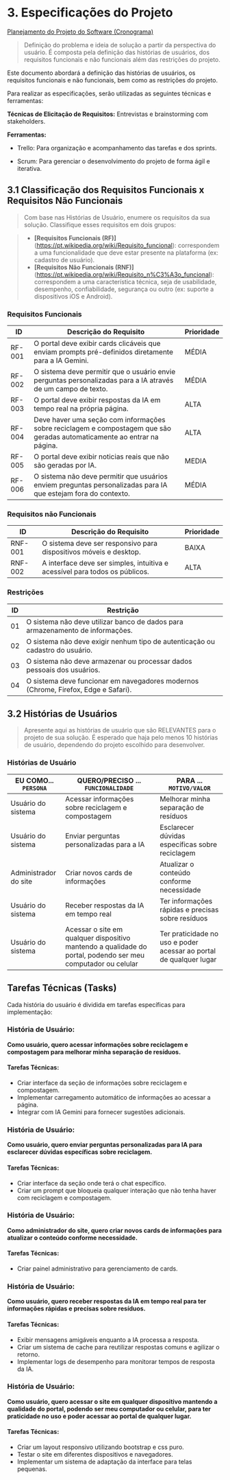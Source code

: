 # 3. Especificações do Projeto

<span style="color:red"><a href="2-Planejamento-Projeto.md"> Planejamento do Projeto do Software (Cronograma) </a></span>

> Definição do problema e ideia de solução a partir da perspectiva do usuário. É composta pela definição das histórias de usuários, dos requisitos funcionais e não funcionais além das restrições do projeto.

Este documento abordará a definição das histórias de usuários, os requisitos funcionais e não funcionais, bem como as restrições do projeto.

Para realizar as especificações, serão utilizadas as seguintes técnicas e ferramentas:

__Técnicas de Elicitação de Requisitos:__ Entrevistas e brainstorming com stakeholders.

__Ferramentas:__

- Trello: Para organização e acompanhamento das tarefas e dos sprints.

- Scrum: Para gerenciar o desenvolvimento do projeto de forma ágil e iterativa.

## 3.1 Classificação dos Requisitos Funcionais x Requisitos Não Funcionais

> Com base nas Histórias de Usuário, enumere os requisitos da sua solução. Classifique esses requisitos em dois grupos:

> - **[Requisitos Funcionais (RF)]**(https://pt.wikipedia.org/wiki/Requisito_funcional): correspondem a uma funcionalidade que deve estar presente na
  plataforma (ex: cadastro de usuário).
> - **[Requisitos Não Funcionais (RNF)]**(https://pt.wikipedia.org/wiki/Requisito_n%C3%A3o_funcional):
  correspondem a uma característica técnica, seja de usabilidade, desempenho, confiabilidade, segurança ou outro (ex: suporte a
  dispositivos iOS e Android).

### Requisitos Funcionais

| ID    | Descrição do Requisito                  | Prioridade |
|------|-----------------------------------------|------------|
|RF-001| O portal deve exibir cards clicáveis que enviam prompts pré-definidos diretamente para a IA Gemini. |    MÉDIA    |
|RF-002| O sistema deve permitir que o usuário envie perguntas personalizadas para a IA através de um campo de texto.   |    MÉDIA   |
|RF-003| O portal deve exibir respostas da IA em tempo real na própria página.   |    ALTA   |
|RF-004| Deve haver uma seção com informações sobre reciclagem e compostagem que são geradas automaticamente ao entrar na página.  |    ALTA   |
|RF-005| O portal deve exibir noticias reais que não são geradas por IA.  |  MEDIA  |
|RF-006| O sistema não deve permitir que usuários enviem preguntas personalizadas para IA que estejam fora do contexto. |   MÉDIA   |

### Requisitos não Funcionais

| ID     | Descrição do Requisito                                            | Prioridade |
|-------|-------------------------------------------------------------------|-----------|
|RNF-001| O sistema deve ser responsivo para dispositivos móveis e desktop. |    BAIXA  |
|RNF-002| A interface deve ser simples, intuitiva e acessível para todos os públicos.  |    ALTA  |

### Restrições

| ID | Restrição                                               |
|--|---------------------------------------------------------|
|01| O sistema não deve utilizar banco de dados para armazenamento de informações.     |
|02| O sistema não deve exigir nenhum tipo de autenticação ou cadastro do usuário.|
|03| O sistema não deve armazenar ou processar dados pessoais dos usuários.|
|04| O sistema deve funcionar em navegadores modernos (Chrome, Firefox, Edge e Safari).|

## 3.2 Histórias de Usuários

> Apresente aqui as histórias de usuário que são RELEVANTES para o projeto de sua solução. É esperado que haja pelo menos 10 histórias de usuário, dependendo do projeto escolhido para desenvolver.

### Histórias de Usuário

| EU COMO... `PERSONA` | QUERO/PRECISO ... `FUNCIONALIDADE` | PARA ... `MOTIVO/VALOR` |
|--------------------|------------------------------------|----------------------------------------|
| Usuário do sistema  | Acessar informações sobre reciclagem e compostagem  | Melhorar minha separação de resíduos  |
| Usuário do sistema  | Enviar perguntas personalizadas para a IA | Esclarecer dúvidas específicas sobre reciclagem  |
| Administrador do site | Criar novos cards de informações | Atualizar o conteúdo conforme necessidade  |
| Usuário do sistema  | Receber respostas da IA em tempo real | Ter informações rápidas e precisas sobre resíduos |
| Usuário do sistema  | Acessar o site em qualquer dispositivo mantendo a qualidade do portal, podendo ser meu computador ou celular | Ter praticidade no uso e poder acessar ao portal de qualquer lugar |

## Tarefas Técnicas (Tasks)

Cada história do usuário é dividida em tarefas específicas para implementação:

### História de Usuário:
**Como usuário, quero acessar informações sobre reciclagem e compostagem para melhorar minha separação de resíduos.**

#### Tarefas Técnicas:
- Criar interface da seção de informações sobre reciclagem e compostagem.
- Implementar carregamento automático de informações ao acessar a página.
- Integrar com IA Gemini para fornecer sugestões adicionais.

### História de Usuário:
**Como usuário, quero enviar perguntas personalizadas para IA para esclarecer dúvidas específicas sobre reciclagem.**

#### Tarefas Técnicas:
- Criar interface da seção onde terá o chat específico.
- Criar um prompt que bloqueia qualquer interação que não tenha haver com reciclagem e compostagem.

### História de Usuário:
**Como administrador do site, quero criar novos cards de informações para atualizar o conteúdo conforme necessidade.**

#### Tarefas Técnicas:
- Criar painel administrativo para gerenciamento de cards.

### História de Usuário:
**Como usuário, quero receber respostas da IA em tempo real para ter informações rápidas e precisas sobre resíduos.**

#### Tarefas Técnicas:
- Exibir mensagens amigáveis enquanto a IA processa a resposta.
- Criar um sistema de cache para reutilizar respostas comuns e agilizar o retorno.
- Implementar logs de desempenho para monitorar tempos de resposta da IA.

### História de Usuário:
**Como usuário, quero acessar o site em qualquer dispositivo mantendo a qualidade do portal, podendo ser meu computador ou celular, para ter praticidade no uso e poder acessar ao portal de qualquer lugar.**

#### Tarefas Técnicas:
- Criar um layout responsivo utilizando bootstrap e css puro.
- Testar o site em diferentes dispositivos e navegadores.
- Implementar um sistema de adaptação da interface para telas pequenas.


